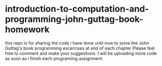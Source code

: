 # introduction-to-computation-and-programming-john-guttag-book-homework
this repo is for sharing the code i have done until now to solve the John Guttag's book programming excercises at end of each chapter
Please feel free to comment and make your suggestions.
I will be uploading more code as soon as i finish each programiing assignment.

